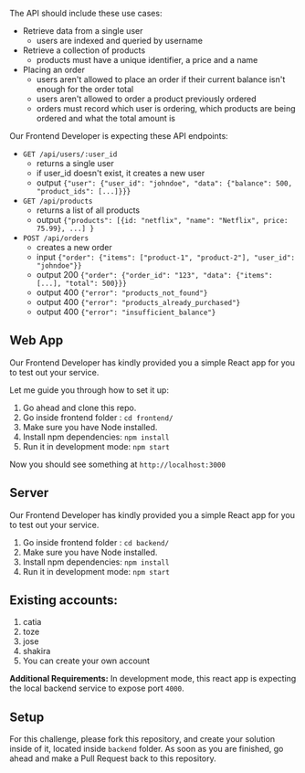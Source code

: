 
The API should include these use cases:
* Retrieve data from a single user
    * users are indexed and queried by username
* Retrieve a collection of products
    * products must have a unique identifier, a price and a name
* Placing an order
    * users aren't allowed to place an order if their current balance isn't enough for the order total
    * users aren't allowed to order a product previously ordered
    * orders must record which user is ordering, which products are being ordered and what the total amount is

Our Frontend Developer is expecting these API endpoints:
- `GET /api/users/:user_id`
    - returns a single user
    - if user_id doesn't exist, it creates a new user
    - output `{"user": {"user_id": "johndoe", "data": {"balance": 500, "product_ids": [...]}}}`
- `GET /api/products`
    - returns a list of all products
    - output `{"products": [{id: "netflix", "name": "Netflix", price: 75.99}, ...] }`
- `POST /api/orders`
    - creates a new order
    - input `{"order": {"items": ["product-1", "product-2"], "user_id": "johndoe"}}`
    - output 200 `{"order": {"order_id": "123", "data": {"items": [...], "total": 500}}}`
    - output 400 `{"error": "products_not_found"}`
    - output 400 `{"error": "products_already_purchased"}`
    - output 400 `{"error": "insufficient_balance"}`


## Web App
Our Frontend Developer has kindly provided you a simple React app for you to test out your service.

Let me guide you through how to set it up:

1. Go ahead and clone this repo.
1. Go inside frontend folder : ```cd frontend/```
1. Make sure you have Node installed.
1. Install npm dependencies: ```npm install```
1. Run it in development mode: ```npm start```

Now you should see something at ```http://localhost:3000```

## Server
Our Frontend Developer has kindly provided you a simple React app for you to test out your service.

1. Go inside frontend folder : ```cd backend/```
1. Make sure you have Node installed.
1. Install npm dependencies: ```npm install```
1. Run it in development mode: ```npm start```

## Existing accounts:
1. catia
2. toze
3. jose
4. shakira
5. You can create your own account

**Additional Requirements:**
In development mode, this react app is expecting the local backend service to expose port ```4000```.

## Setup
For this challenge, please fork this repository, and create your solution inside of it, located inside `backend` folder.
As soon as you are finished, go ahead and make a Pull Request back to this repository.
